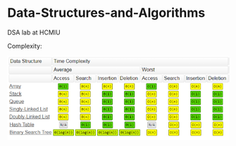 # Data-Structures-and-Algorithms
DSA lab at HCMIU


Complexity:

![Complexity ](https://github.com/nguyenquivinhquang/Data-Structures-and-Algorithms/blob/main/complexity.png)
